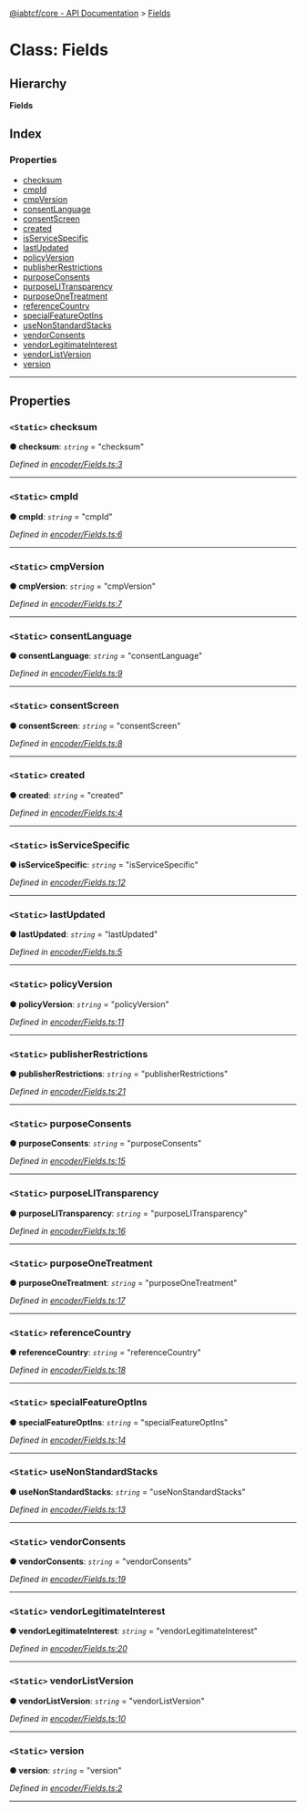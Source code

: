 [@iabtcf/core - API Documentation](../README.md) > [Fields](../classes/fields.md)

# Class: Fields

## Hierarchy

**Fields**

## Index

### Properties

* [checksum](fields.md#checksum)
* [cmpId](fields.md#cmpid)
* [cmpVersion](fields.md#cmpversion)
* [consentLanguage](fields.md#consentlanguage)
* [consentScreen](fields.md#consentscreen)
* [created](fields.md#created)
* [isServiceSpecific](fields.md#isservicespecific)
* [lastUpdated](fields.md#lastupdated)
* [policyVersion](fields.md#policyversion)
* [publisherRestrictions](fields.md#publisherrestrictions)
* [purposeConsents](fields.md#purposeconsents)
* [purposeLITransparency](fields.md#purposelitransparency)
* [purposeOneTreatment](fields.md#purposeonetreatment)
* [referenceCountry](fields.md#referencecountry)
* [specialFeatureOptIns](fields.md#specialfeatureoptins)
* [useNonStandardStacks](fields.md#usenonstandardstacks)
* [vendorConsents](fields.md#vendorconsents)
* [vendorLegitimateInterest](fields.md#vendorlegitimateinterest)
* [vendorListVersion](fields.md#vendorlistversion)
* [version](fields.md#version)

---

## Properties

<a id="checksum"></a>

### `<Static>` checksum

**● checksum**: *`string`* = "checksum"

*Defined in [encoder/Fields.ts:3](https://github.com/chrispaterson/iabtcf-es/blob/1e10023/modules/core/src/encoder/Fields.ts#L3)*

___
<a id="cmpid"></a>

### `<Static>` cmpId

**● cmpId**: *`string`* = "cmpId"

*Defined in [encoder/Fields.ts:6](https://github.com/chrispaterson/iabtcf-es/blob/1e10023/modules/core/src/encoder/Fields.ts#L6)*

___
<a id="cmpversion"></a>

### `<Static>` cmpVersion

**● cmpVersion**: *`string`* = "cmpVersion"

*Defined in [encoder/Fields.ts:7](https://github.com/chrispaterson/iabtcf-es/blob/1e10023/modules/core/src/encoder/Fields.ts#L7)*

___
<a id="consentlanguage"></a>

### `<Static>` consentLanguage

**● consentLanguage**: *`string`* = "consentLanguage"

*Defined in [encoder/Fields.ts:9](https://github.com/chrispaterson/iabtcf-es/blob/1e10023/modules/core/src/encoder/Fields.ts#L9)*

___
<a id="consentscreen"></a>

### `<Static>` consentScreen

**● consentScreen**: *`string`* = "consentScreen"

*Defined in [encoder/Fields.ts:8](https://github.com/chrispaterson/iabtcf-es/blob/1e10023/modules/core/src/encoder/Fields.ts#L8)*

___
<a id="created"></a>

### `<Static>` created

**● created**: *`string`* = "created"

*Defined in [encoder/Fields.ts:4](https://github.com/chrispaterson/iabtcf-es/blob/1e10023/modules/core/src/encoder/Fields.ts#L4)*

___
<a id="isservicespecific"></a>

### `<Static>` isServiceSpecific

**● isServiceSpecific**: *`string`* = "isServiceSpecific"

*Defined in [encoder/Fields.ts:12](https://github.com/chrispaterson/iabtcf-es/blob/1e10023/modules/core/src/encoder/Fields.ts#L12)*

___
<a id="lastupdated"></a>

### `<Static>` lastUpdated

**● lastUpdated**: *`string`* = "lastUpdated"

*Defined in [encoder/Fields.ts:5](https://github.com/chrispaterson/iabtcf-es/blob/1e10023/modules/core/src/encoder/Fields.ts#L5)*

___
<a id="policyversion"></a>

### `<Static>` policyVersion

**● policyVersion**: *`string`* = "policyVersion"

*Defined in [encoder/Fields.ts:11](https://github.com/chrispaterson/iabtcf-es/blob/1e10023/modules/core/src/encoder/Fields.ts#L11)*

___
<a id="publisherrestrictions"></a>

### `<Static>` publisherRestrictions

**● publisherRestrictions**: *`string`* = "publisherRestrictions"

*Defined in [encoder/Fields.ts:21](https://github.com/chrispaterson/iabtcf-es/blob/1e10023/modules/core/src/encoder/Fields.ts#L21)*

___
<a id="purposeconsents"></a>

### `<Static>` purposeConsents

**● purposeConsents**: *`string`* = "purposeConsents"

*Defined in [encoder/Fields.ts:15](https://github.com/chrispaterson/iabtcf-es/blob/1e10023/modules/core/src/encoder/Fields.ts#L15)*

___
<a id="purposelitransparency"></a>

### `<Static>` purposeLITransparency

**● purposeLITransparency**: *`string`* = "purposeLITransparency"

*Defined in [encoder/Fields.ts:16](https://github.com/chrispaterson/iabtcf-es/blob/1e10023/modules/core/src/encoder/Fields.ts#L16)*

___
<a id="purposeonetreatment"></a>

### `<Static>` purposeOneTreatment

**● purposeOneTreatment**: *`string`* = "purposeOneTreatment"

*Defined in [encoder/Fields.ts:17](https://github.com/chrispaterson/iabtcf-es/blob/1e10023/modules/core/src/encoder/Fields.ts#L17)*

___
<a id="referencecountry"></a>

### `<Static>` referenceCountry

**● referenceCountry**: *`string`* = "referenceCountry"

*Defined in [encoder/Fields.ts:18](https://github.com/chrispaterson/iabtcf-es/blob/1e10023/modules/core/src/encoder/Fields.ts#L18)*

___
<a id="specialfeatureoptins"></a>

### `<Static>` specialFeatureOptIns

**● specialFeatureOptIns**: *`string`* = "specialFeatureOptIns"

*Defined in [encoder/Fields.ts:14](https://github.com/chrispaterson/iabtcf-es/blob/1e10023/modules/core/src/encoder/Fields.ts#L14)*

___
<a id="usenonstandardstacks"></a>

### `<Static>` useNonStandardStacks

**● useNonStandardStacks**: *`string`* = "useNonStandardStacks"

*Defined in [encoder/Fields.ts:13](https://github.com/chrispaterson/iabtcf-es/blob/1e10023/modules/core/src/encoder/Fields.ts#L13)*

___
<a id="vendorconsents"></a>

### `<Static>` vendorConsents

**● vendorConsents**: *`string`* = "vendorConsents"

*Defined in [encoder/Fields.ts:19](https://github.com/chrispaterson/iabtcf-es/blob/1e10023/modules/core/src/encoder/Fields.ts#L19)*

___
<a id="vendorlegitimateinterest"></a>

### `<Static>` vendorLegitimateInterest

**● vendorLegitimateInterest**: *`string`* = "vendorLegitimateInterest"

*Defined in [encoder/Fields.ts:20](https://github.com/chrispaterson/iabtcf-es/blob/1e10023/modules/core/src/encoder/Fields.ts#L20)*

___
<a id="vendorlistversion"></a>

### `<Static>` vendorListVersion

**● vendorListVersion**: *`string`* = "vendorListVersion"

*Defined in [encoder/Fields.ts:10](https://github.com/chrispaterson/iabtcf-es/blob/1e10023/modules/core/src/encoder/Fields.ts#L10)*

___
<a id="version"></a>

### `<Static>` version

**● version**: *`string`* = "version"

*Defined in [encoder/Fields.ts:2](https://github.com/chrispaterson/iabtcf-es/blob/1e10023/modules/core/src/encoder/Fields.ts#L2)*

___

